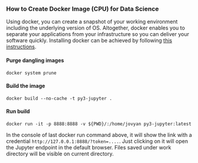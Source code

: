 ### How to Create Docker Image (CPU) for Data Science

Using docker, you can create a snapshot of your working environment including the underlying version of OS. Altogether, docker enables you to separate your applications from your infrastructure so you can deliver your software quickly. Installing docker can be achieved by following [this instructions](https://www.docker.com/get-started).

#### Purge dangling images
  `docker system prune`

#### Build the image 
  `docker build --no-cache -t py3-jupyter .`
    
#### Run build
  `docker run -it -p 8888:8888 -v ${PWD}/:/home/jovyan py3-jupyter:latest`

  In the console of last docker run command above, it will show the link with a credential `http://127.0.0.1:8888/?token=....`.
  Just clicking on it will open the Jupyter endpoint in the default browser.
  Files saved under work directory will be visible on current directory.
